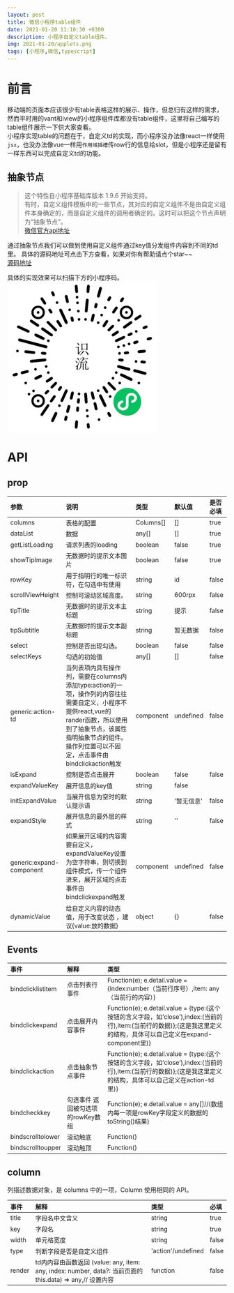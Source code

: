```yaml
---
layout: post
title: 微信小程序table组件
date: 2021-01-20 11:10:30 +0300
description: 小程序自定义table组件。
img: 2021-01-20/applets.png 
tags: [小程序,微信,typescript]
---
```




# 前言
移动端的页面本应该很少有table表格这样的展示、操作，但总归有这样的需求，然而平时用的vant和iview的小程序组件库都没有table组件，这里将自己编写的table组件展示一下供大家查看。  
小程序实现table的问题在于，自定义td的实现，而小程序没办法像react一样使用`jsx`，也没办法像vue一样用`作用域插槽`传row行的信息给slot，但是小程序还是留有一样东西可以完成自定义td的功能。  

## 抽象节点  
>这个特性自小程序基础库版本 1.9.6 开始支持。  
>有时，自定义组件模板中的一些节点，其对应的自定义组件不是由自定义组件本身确定的，而是自定义组件的调用者确定的。这时可以把这个节点声明为“抽象节点”。  
>[微信官方api地址](https://developers.weixin.qq.com/miniprogram/dev/framework/custom-component/generics.html)  

通过抽象节点我们可以做到使用自定义组件通过key值分发组件内容到不同的td里。
具体的源码地址可点击下方查看，如果对你有帮助请点个star~~  
[源码地址](https://github.com/kawaiiz/table_component)  

具体的实现效果可以扫描下方的小程序码。  
![小程序码](../assets/img/2021-01-20/applets_qr.jpg "小程序码")  

# API  

## prop  
  
| 参数 | 说明 | 类型 | 默认值 | 是否必填 |
|:-----|:-----|:-----|:-----|:-----|
|columns|表格的配置|Columns[]| [] | true |
|dataList|数据|any[]| [] |	true |
|getListLoading|请求列表的loading| boolean | false| true |
|showTipImage|无数据时的提示文本图片| boolean | false| true |
|rowKey|用于指明行的唯一标识符，在勾选中有使用| string | id | false |
|scrollViewHeight|控制可滚动区域高度。|string| 600rpx|false |
|tipTitle|无数据时的提示文本主标题   | string | 提示 | false |
|tipSubtitle|	无数据时的提示文本副标题 	| string |  暂无数据| false |
|select|	控制是否出现勾选。 	| boolean | false| false |
|selectKeys|	勾选的初始值 	| any[] | []| false |
|generic:action-td|	当列表项内具有操作列，需要在columns内添加type:action的一项，操作列的内容往往需要自定义，小程序不提供react,vue的rander函数，所以使用到了抽象节点，该属性指明抽象节点的组件。操作列位置可以不固定，点击事件由bindclickaction触发| component |undefined | false |
|isExpand|控制是否点击展开	| boolean | false|false |
|expandValueKey|展开信息的key值 	| string | false |
|initExpandValue|当展开信息为空时的默认提示语 	| string | '暂无信息' |false |
|expandStyle|展开信息的最外层的样式	| string | ''|false |
|generic:expand-component|如果展开区域的内容需要自定义，expandValueKey设置为空字符串，则切换到组件模式，传一个组件进来，展开区域的点击事件由bindclickexpand触发	| component | undefined |false |
|dynamicValue|给自定义内容的动态值，用于改变状态 ，建议{value:放的数据}	| object | {} |false |

## Events   
  
| 事件 | 解释 | 类型 |
|:-----|:-----|:-----|
|bindclicklistitem|点击列表行事件|Function(e); e.detail.value = {index:number（当前行序号）,item: any（当前行的内容）}|
|bindclickexpand|点击展开内容事件|Function(e); e.detail.value = {type:(这个按钮的含义字段，如‘close’),index:(当前的行),item:(当前行的数据)};(这是我这里定义的结构，具体可以自己定义在expand-component里)}|
|bindclickaction|点击抽象节点事件|Function(e); e.detail.value = {type:(这个按钮的含义字段，如‘close’),index:(当前的行),item:(当前行的数据)};(这是我这里定义的结构，具体可以自己定义在action-td里)}|
|bindcheckkey|勾选事件 返回被勾选项的rowKey数组|Function(e); e.detail.value = any[]//(数组内每一项是rowKey字段定义的数据的toString()结果)|
|bindscrolltolower|滚动触底|Function()|
|bindscrolltoupper|滚动触顶|Function()|
  
## column  
列描述数据对象，是 columns 中的一项，Column 使用相同的 API。
  
| 事件 | 解释 | 类型 | 必填 |
|:-----|:-----|:-----|:-----|
|title|字段名中文含义|string| true|
|key|字段名|string|true|
|width|单元格宽度|string| false|
|type|判断字段是否是自定义组件|'action'/undefined| false|
|render|td内内容由函数返回 (value: any, item: any, index: number, data?: 当前页面的this.data) => any,// 设置内容|function| false|